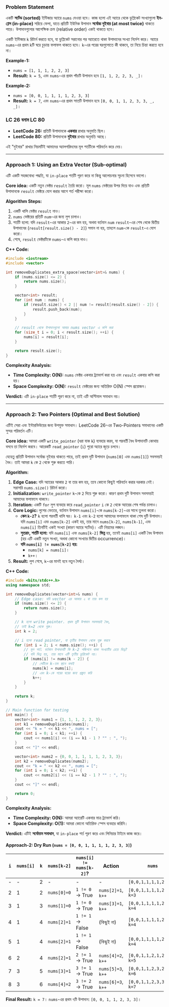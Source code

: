 
### **Problem Statement**

একটি **সর্টেড (sorted)** ইন্টিজার অ্যারে `nums` দেওয়া হবে। কাজ হলো এই অ্যারে থেকে ডুপ্লিকেট সংখ্যাগুলো **ইন-প্লেস (in-place)** সরিয়ে ফেলা, যাতে প্রতিটি ইউনিক উপাদান **সর্বোচ্চ দুইবার (at most twice)** থাকতে পারে। উপাদানগুলোর আপেক্ষিক ক্রম (relative order) একই থাকতে হবে।

একটি ইন্টিজার `k` রিটার্ন করতে হবে, যা ডুপ্লিকেট সরানোর পর অ্যারেতে থাকা উপাদানের সংখ্যা নির্দেশ করে। অ্যারে `nums`-এর প্রথম `k`টি ঘরে চূড়ান্ত ফলাফল থাকতে হবে। `k`-এর পরের ঘরগুলোতে কী থাকবে, তা নিয়ে চিন্তা করতে হবে না।

**Example-1:**
*   `nums = [1, 1, 1, 2, 2, 3]`
*   **Result:** `k = 5`, এবং `nums`-এর প্রথম পাঁচটি উপাদান হবে `[1, 1, 2, 2, 3, _]`।

**Example-2:**
*   `nums = [0, 0, 1, 1, 1, 1, 2, 3, 3]`
*   **Result:** `k = 7`, এবং `nums`-এর প্রথম সাতটি উপাদান হবে `[0, 0, 1, 1, 2, 3, 3, _, _]`।

### **LC 26 বনাম LC 80**

*   **LeetCode 26:** প্রতিটি উপাদানকে **একবার** রাখার অনুমতি ছিল।
*   **LeetCode 80:** প্রতিটি উপাদানকে **দুইবার** রাখার অনুমতি আছে।

এই "দুইবার" রাখার নিয়মটিই আমাদের অ্যালগরিদমের মূল শর্তটিকে পরিবর্তন করে দেয়।

---

### **Approach 1: Using an Extra Vector (Sub-optimal)**

এটি একটি সহজবোধ্য পদ্ধতি, যা `in-place` শর্তটি পূরণ করে না কিন্তু আলোচনার সূচনা হিসেবে ভালো।

**Core idea:**
একটি নতুন ভেক্টর `result` তৈরি করো। মূল `nums` ভেক্টরের উপর দিয়ে যাও এবং প্রতিটি উপাদানকে `result` ভেক্টরে যোগ করার আগে শর্ত পরীক্ষা করো।

**Algorithm Steps:**
1.  একটি খালি ভেক্টর `result` নাও।
2.  `nums` ভেক্টরের প্রতিটি `num`-এর জন্য লুপ চালাও।
3.  শর্তটি হলো: যদি `result`-এর আকার `2`-এর কম হয়, অথবা বর্তমান `num` `result`-এর শেষ থেকে দ্বিতীয় উপাদানের (`result[result.size() - 2]`) সমান না হয়, তাহলে `num`-কে `result`-এ যোগ করো।
4.  শেষে, `result` ভেক্টরটিকে `nums`-এ কপি করে দাও।

**C++ Code:**
```cpp
#include <iostream>
#include <vector>

int removeDuplicates_extra_space(vector<int>& nums) {
    if (nums.size() <= 2) {
        return nums.size();
    }

    vector<int> result;
    for (int num : nums) {
        if (result.size() < 2 || num != result[result.size() - 2]) {
            result.push_back(num);
        }
    }

    // result থেকে উপাদানগুলো আবার nums vector এ কপি করা
    for (size_t i = 0; i < result.size(); ++i) {
        nums[i] = result[i];
    }

    return result.size();
}
```

**Complexity Analysis:**
*   **Time Complexity: O(N):** `nums` ভেক্টর একবার ট্র্যাভার্স করা হয় এবং `result` একবার কপি করা হয়।
*   **Space Complexity: O(N):** `result` ভেক্টরের জন্য অতিরিক্ত O(N) স্পেস প্রয়োজন।

**Verdict:** এটি `in-place` শর্তটি পূরণ করে না, তাই এটি অপ্টিমাল সমাধান নয়।

---

### **Approach 2: Two Pointers (Optimal and Best Solution)**

এটিই সেরা এবং ইন্টারভিউয়ের জন্য উপযুক্ত সমাধান। LeetCode 26-এর Two-Pointers সমাধানের একটি সুন্দর পরিবর্তন এটি।

**Core idea:**
আমরা একটি `write_pointer` (ধরা যাক `k`) ব্যবহার করব, যা পরবর্তী বৈধ উপাদানটি কোথায় বসবে তা নির্দেশ করবে। আরেকটি `read_pointer` (`i`) পুরো অ্যারে জুড়ে চলবে।

যেহেতু প্রতিটি উপাদান সর্বোচ্চ দুইবার থাকতে পারে, তাই প্রথম দুটি উপাদান (`nums[0]` এবং `nums[1]`) সবসময়ই বৈধ। তাই আমরা `k` কে `2` থেকে শুরু করতে পারি।

**Algorithm:**
1.  **Edge Case:** যদি অ্যারের আকার `2` বা তার কম হয়, তবে কোনো কিছুই পরিবর্তন করার দরকার নেই। সরাসরি `nums.size()` রিটার্ন করো।
2.  **Initialization:** `write_pointer` `k`-কে `2` দিয়ে শুরু করো। কারণ প্রথম দুটি উপাদান সবসময়ই আমাদের ফলাফলে থাকবে।
3.  **Iteration:** একটি `for` লুপ ব্যবহার করে `read_pointer` `i` কে `2` থেকে অ্যারের শেষ পর্যন্ত চালাও।
4.  **Core Logic:** লুপের ভেতরে, বর্তমান উপাদান `nums[i]`-কে `nums[k-2]`-এর সাথে তুলনা করো।
    *   **কেন `k-2`?** `k` হলো পরবর্তী খালি ঘর। `k-1` এবং `k-2` হলো আমাদের ফলাফলে থাকা শেষ দুটি উপাদান। যদি `nums[i]` এবং `nums[k-2]` একই হয়, তার মানে `nums[k-2]`, `nums[k-1]`, এবং `nums[i]` তিনটিই একই সংখ্যা (কারণ অ্যারে সর্টেড)। এটি নিয়মের লঙ্ঘন।
    *   **সুতরাং, শর্তটি হলো:** যদি `nums[i]` এবং `nums[k-2]` **ভিন্ন** হয়, তবেই `nums[i]` একটি বৈধ উপাদান (হয় এটি একটি নতুন সংখ্যা, অথবা কোনো সংখ্যার দ্বিতীয় occurrence)।
    *   **যদি `nums[i] != nums[k-2]` হয়:**
        *   `nums[k] = nums[i]`।
        *   `k++`।
5.  **Result:** লুপ শেষে, `k`-এর মানই হবে নতুন দৈর্ঘ্য।

**C++ Code:**
```cpp
#include <bits/stdc++.h>
using namespace std;

int removeDuplicates(vector<int>& nums) {
    // Edge case: যদি vector এর আকার ২ বা তার কম হয়
    if (nums.size() <= 2) {
        return nums.size();
    }

    // k হলো write pointer. প্রথম দুটি উপাদান সবসময়ই বৈধ,
    // তাই k=2 থেকে শুরু।
    int k = 2; 

    // i হলো read pointer, যা তৃতীয় উপাদান থেকে শুরু করবে
    for (int i = 2; i < nums.size(); ++i) {
        // মূল শর্ত: বর্তমান উপাদানটি কি k-2 পজিশনে থাকা সংখ্যাটির চেয়ে ভিন্ন?
        // যদি ভিন্ন হয়, তার মানে এটি তৃতীয় ডুপ্লিকেট নয়।
        if (nums[i] != nums[k - 2]) {
            // সেটিকে k-তম স্থানে বসাই
            nums[k] = nums[i];
            // এবং k-কে পরের ঘরের জন্য প্রস্তুত করি
            k++;
        }
    }
    
    return k;
}

// Main function for testing
int main() {
    vector<int> nums1 = {1, 1, 1, 2, 2, 3};
    int k1 = removeDuplicates(nums1);
    cout << "k = " << k1 << ", nums = [";
    for (int i = 0; i < k1; ++i) {
        cout << nums1[i] << (i == k1 - 1 ? "" : ", ");
    }
    cout << "]" << endl;

    vector<int> nums2 = {0, 0, 1, 1, 1, 1, 2, 3, 3};
    int k2 = removeDuplicates(nums2);
    cout << "k = " << k2 << ", nums = [";
    for (int i = 0; i < k2; ++i) {
        cout << nums2[i] << (i == k2 - 1 ? "" : ", ");
    }
    cout << "]" << endl;

    return 0;
}
```

**Complexity Analysis:**
*   **Time Complexity: O(N):** আমরা অ্যারেটি একবার মাত্র ট্র্যাভার্স করি।
*   **Space Complexity: O(1):** আমরা কোনো অতিরিক্ত স্পেস ব্যবহার করিনি।

**Verdict:** এটিই **সর্বোত্তম সমাধান**, যা `in-place` শর্ত পূরণ করে এবং লিনিয়ার টাইমে কাজ করে।

#### **Approach-2: Dry Run (`nums = [0, 0, 1, 1, 1, 1, 2, 3, 3]`)**

| `i` | `nums[i]` | `k` | `nums[k-2]` | `nums[i] != nums[k-2]`? | Action | `nums` |
|---|---|---|---|---|---|---|
| - | - | 2 | - | - | - | `[0,0,1,1,1,1,2,3,3]` |
| 2 | 1 | 2 | `nums[0]=0` | `1 != 0` -> True | `nums[2]=1`, `k++` | `[0,0,1,1,1,1,2,3,3]` `k=3` |
| 3 | 1 | 3 | `nums[1]=0` | `1 != 0` -> True | `nums[3]=1`, `k++` | `[0,0,1,1,1,1,2,3,3]` `k=4` |
| 4 | 1 | 4 | `nums[2]=1` | `1 != 1` -> False | (কিছুই না) | `[0,0,1,1,1,1,2,3,3]` `k=4` |
| 5 | 1 | 4 | `nums[2]=1` | `1 != 1` -> False | (কিছুই না) | `[0,0,1,1,1,1,2,3,3]` `k=4` |
| 6 | 2 | 4 | `nums[2]=1` | `2 != 1` -> True | `nums[4]=2`, `k++` | `[0,0,1,1,2,1,2,3,3]` `k=5` |
| 7 | 3 | 5 | `nums[3]=1` | `3 != 1` -> True | `nums[5]=3`, `k++` | `[0,0,1,1,2,3,2,3,3]` `k=6` |
| 8 | 3 | 6 | `nums[4]=2` | `3 != 2` -> True | `nums[6]=3`, `k++` | `[0,0,1,1,2,3,3,3,3]` `k=7` |

**Final Result:** `k = 7`। `nums`-এর প্রথম ৭টি উপাদান: `[0, 0, 1, 1, 2, 3, 3]`।